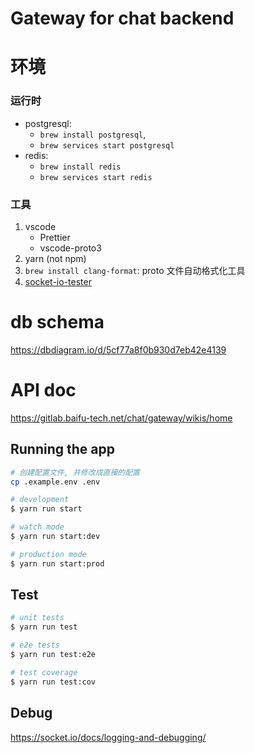 # Gateway for chat backend

# 环境

### 运行时

- postgresql:
  - `brew install postgresql`,
  - `brew services start postgresql`
- redis:
  - `brew install redis`
  - `brew services start redis`

### 工具

1. vscode
   - Prettier
   - vscode-proto3
2. yarn (not npm)
3. `brew install clang-format`: proto 文件自动格式化工具
4. [socket-io-tester](https://electronjs.org/apps/socket-io-tester)

# db schema

https://dbdiagram.io/d/5cf77a8f0b930d7eb42e4139

# API doc

https://gitlab.baifu-tech.net/chat/gateway/wikis/home

## Running the app

```bash
# 创建配置文件, 并修改成直接的配置
cp .example.env .env

# development
$ yarn run start

# watch mode
$ yarn run start:dev

# production mode
$ yarn run start:prod
```

## Test

```bash
# unit tests
$ yarn run test

# e2e tests
$ yarn run test:e2e

# test coverage
$ yarn run test:cov
```

## Debug

https://socket.io/docs/logging-and-debugging/
